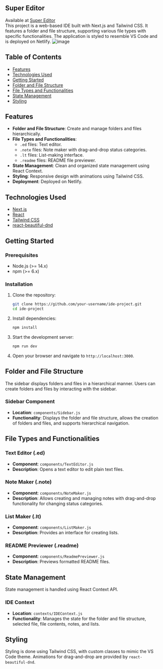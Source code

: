 ## Super Editor
Available at [Super Editor](https://super-editor.netlify.app/) <br/>
This project is a web-based IDE built with Next.js and Tailwind CSS. It features a folder and file structure, supporting various file types with specific functionalities. The application is styled to resemble VS Code and is deployed on Netlify.
![image](https://github.com/NainaBawa/naina-wasserstoff-FrontendTask/assets/109498144/1c709202-6b49-4afd-a16c-b2ff8e6bc361)

## Table of Contents

- [Features](#features)
- [Technologies Used](#technologies-used)
- [Getting Started](#getting-started)
- [Folder and File Structure](#folder-and-file-structure)
- [File Types and Functionalities](#file-types-and-functionalities)
- [State Management](#state-management)
- [Styling](#styling)
## Features

- **Folder and File Structure**: Create and manage folders and files hierarchically.
- **File Types and Functionalities**:
  - `.ed` files: Text editor.
  - `.note` files: Note maker with drag-and-drop status categories.
  - `.lt` files: List-making interface.
  - `.readme` files: README file previewer.
- **State Management**: Clean and organized state management using React Context.
- **Styling**: Responsive design with animations using Tailwind CSS.
- **Deployment**: Deployed on Netlify.

## Technologies Used

- [Next.js](https://nextjs.org/)
- [React](https://reactjs.org/)
- [Tailwind CSS](https://tailwindcss.com/)
- [react-beautiful-dnd](https://github.com/atlassian/react-beautiful-dnd)

## Getting Started

### Prerequisites

- Node.js (>= 14.x)
- npm (>= 6.x)

### Installation

1. Clone the repository:
   ```sh
   git clone https://github.com/your-username/ide-project.git
   cd ide-project
   ```

2. Install dependencies:
   ```sh
   npm install
   ```

3. Start the development server:
   ```sh
   npm run dev
   ```

4. Open your browser and navigate to `http://localhost:3000`.

## Folder and File Structure

The sidebar displays folders and files in a hierarchical manner. Users can create folders and files by interacting with the sidebar. 

### Sidebar Component

- **Location**: `components/Sidebar.js`
- **Functionality**: Displays the folder and file structure, allows the creation of folders and files, and supports hierarchical navigation.

## File Types and Functionalities

### Text Editor (.ed)

- **Component**: `components/TextEditor.js`
- **Description**: Opens a text editor to edit plain text files.

### Note Maker (.note)

- **Component**: `components/NoteMaker.js`
- **Description**: Allows creating and managing notes with drag-and-drop functionality for changing status categories.

### List Maker (.lt)

- **Component**: `components/ListMaker.js`
- **Description**: Provides an interface for creating lists.

### README Previewer (.readme)

- **Component**: `components/ReadmePreviewer.js`
- **Description**: Previews formatted README files.

## State Management

State management is handled using React Context API.

### IDE Context

- **Location**: `contexts/IDEContext.js`
- **Functionality**: Manages the state for the folder and file structure, selected file, file contents, notes, and lists.

## Styling

Styling is done using Tailwind CSS, with custom classes to mimic the VS Code theme. Animations for drag-and-drop are provided by `react-beautiful-dnd`.
